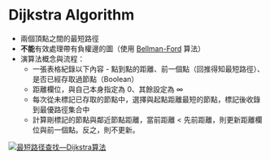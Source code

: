 # Dijkstra Algorithm

- 兩個頂點之間的最短路徑
- **不能**有效處理帶有負權邊的圖（使用 [Bellman-Ford](../bellman-ford-algorithm/README.md) 算法）
- 演算法概念與流程：
  - 一張表格紀錄以下內容 - 點到點的距離、前一個點（回推得知最短路徑）、是否已經存取過節點（Boolean）
  - 距離欄位，與自己本身指定為 0、其餘設定為 ∞
  - 每次從未標記已存取的節點中，選擇與起點距離最短的節點，標記後收錄到最優路徑集合中
  - 計算剛標記的節點與鄰近節點距離，當前距離 < 先前距離，則更新距離欄位與前一個點。反之，則不更新。

[![最短路径查找—Dijkstra算法](http://img.youtube.com/vi/JLARzu7coEs/0.jpg)](http://www.youtube.com/watch?v=JLARzu7coEs "最短路径查找—Dijkstra算法")
